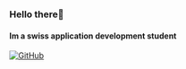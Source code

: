 ### Hello there👋
#### Im a swiss application development student

[![GitHub](https://github-readme-stats-shirin197.vercel.app/api?username=shirin197&show_icons=true&bg_color=30,e96443,904e95&title_color=fff&text_color=fff)](https://github.com/shirin197)
<!--
**shirin197/shirin197** is a ✨ _special_ ✨ repository because its `README.md` (this file) appears on your GitHub profile.

Here are some ideas to get you started:

- 🔭 I’m currently working on ...
- 🌱 I’m currently learning ...
- 👯 I’m looking to collaborate on ...
- 🤔 I’m looking for help with ...
- 💬 Ask me about ...
- 📫 How to reach me: ...
- 😄 Pronouns: ...
- ⚡ Fun fact: ...
-->
